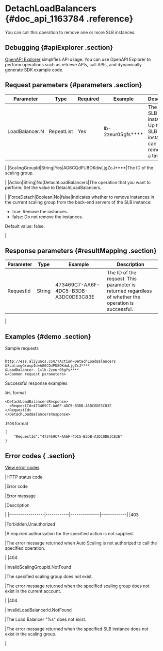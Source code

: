 # DetachLoadBalancers {#doc_api_1163784 .reference}

You can call this operation to remove one or more SLB instances.

## Debugging {#apiExplorer .section}

[OpenAPI Explorer](https://api.aliyun.com/#product=Ess&api=DetachLoadBalancers) simplifies API usage. You can use OpenAPI Explorer to perform operations such as retrieve APIs, call APIs, and dynamically generate SDK example code.

## Request parameters {#parameters .section}

|Parameter|Type|Required|Example|Description |
|---------|----|--------|-------|------------|
|LoadBalancer.N|RepeatList|Yes|lb-2zeur05gfs\*\*\*\*|The IDs of SLB instances. Up to five SLB instances can be removed at a time.

 |
|ScalingGroupId|String|Yes|AG6CQdPU8OKdwLjgZcJ\*\*\*\*|The ID of the scaling group.

 |
|Action|String|No|DetachLoadBalancers|The operation that you want to perform. Set the value to DetachLoadBalancers.

 |
|ForceDetach|Boolean|No|false|Indicates whether to remove instances in the current scaling group from the back-end servers of the SLB instance:

 -   true: Remove the instances.
-   false: Do not remove the instances.

 Default value: false.

 |

## Response parameters {#resultMapping .section}

|Parameter|Type|Example|Description |
|---------|----|-------|------------|
|RequestId|String|473469C7-AA6F-4DC5-B3DB-A3DC0DE3C83E|The ID of the request. This parameter is returned regardless of whether the operation is successful.

 |

## Examples {#demo .section}

Sample requests

``` {#request_demo}

http://ess.aliyuncs.com/?Action=DetachLoadBalancers
&ScalingGroupId=AG6CQdPU8OKdwLjgZcJ****
&LoadBalancer. 1=lb-2zeur05gfs****
&<Common request parameters>

```

Successful response examples

`XML` format

``` {#xml_return_success_demo}
<DetachLoadBalancersResponse>
  <RequestId>473469C7-AA6F-4DC5-B3DB-A3DC0DE3C83E
</RequestId>
</DetachLoadBalancersResponse>

```

`JSON` format

``` {#json_return_success_demo}
{
	"RequestId":"473469C7-AA6F-4DC5-B3DB-A3DC0DE3C83E"
}
```

## Error codes { .section}

[View error codes](https://error-center.aliyun.com/status/product/Ess)

|HTTP status code

|Error code

|Error message

|Description

|
|------------------|------------|---------------|-------------|
|403

|Forbidden.Unauthorized

|A required authorization for the specified action is not supplied.

|The error message returned when Auto Scaling is not authorized to call the specified operation.

|
|404

|InvalidScalingGroupId.NotFound

|The specified scaling group does not exist.

|The error message returned when the specified scaling group does not exist in the current account.

|
|404

|InvalidLoadBalancerId.NotFound

|The Load Balancer "%s" does not exist.

|The error message returned when the specified SLB instance does not exist in the scaling group.

|

